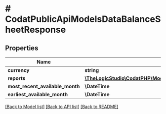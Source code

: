 # # CodatPublicApiModelsDataBalanceSheetResponse

## Properties

Name | Type | Description | Notes
------------ | ------------- | ------------- | -------------
**currency** | **string** |  |
**reports** | [**\TheLogicStudio\CodatPHP\Model\CodatDataContractsDatasetsBalanceSheet[]**](CodatDataContractsDatasetsBalanceSheet.md) |  |
**most_recent_available_month** | **\DateTime** |  | [optional]
**earliest_available_month** | **\DateTime** |  | [optional]

[[Back to Model list]](../../README.md#models) [[Back to API list]](../../README.md#endpoints) [[Back to README]](../../README.md)
